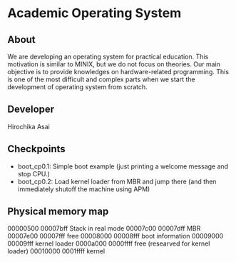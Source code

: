 # Academic Operating System

## About
We are developing an operating system for practical education.  This
motivation is similar to MINIX, but we do not focus on theories.
Our main objective is to provide knowledges on hardware-related
programming.  This is one of the most difficult and complex parts
when we start the development of operating system from scratch.

## Developer
Hirochika Asai

## Checkpoints
- boot_cp0.1: Simple boot example (just printing a welcome message and stop CPU.)
- boot_cp0.2: Load kernel loader from MBR and jump there (and then immediately shutoff the machine using APM)

## Physical memory map
00000500 00007bff Stack in real mode
00007c00 00007dff MBR
00007e00 00007fff free
00008000 00008fff boot information
00009000 00009fff kernel loader
0000a000 0000ffff free (researved for kernel loader)
00010000 0001ffff kernel

